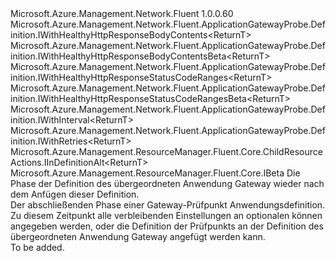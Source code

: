 <Type Name="IWithAttach&lt;ReturnT&gt;" FullName="Microsoft.Azure.Management.Network.Fluent.ApplicationGatewayProbe.Definition.IWithAttach&lt;ReturnT&gt;">
  <TypeSignature Language="C#" Value="public interface IWithAttach&lt;ReturnT&gt; : Microsoft.Azure.Management.Network.Fluent.ApplicationGatewayProbe.Definition.IWithHealthyHttpResponseBodyContents&lt;ReturnT&gt;, Microsoft.Azure.Management.Network.Fluent.ApplicationGatewayProbe.Definition.IWithHealthyHttpResponseBodyContentsBeta&lt;ReturnT&gt;, Microsoft.Azure.Management.Network.Fluent.ApplicationGatewayProbe.Definition.IWithHealthyHttpResponseStatusCodeRanges&lt;ReturnT&gt;, Microsoft.Azure.Management.Network.Fluent.ApplicationGatewayProbe.Definition.IWithHealthyHttpResponseStatusCodeRangesBeta&lt;ReturnT&gt;, Microsoft.Azure.Management.Network.Fluent.ApplicationGatewayProbe.Definition.IWithInterval&lt;ReturnT&gt;, Microsoft.Azure.Management.Network.Fluent.ApplicationGatewayProbe.Definition.IWithRetries&lt;ReturnT&gt;, Microsoft.Azure.Management.ResourceManager.Fluent.Core.ChildResourceActions.IInDefinitionAlt&lt;ReturnT&gt;, Microsoft.Azure.Management.ResourceManager.Fluent.Core.IBeta" />
  <TypeSignature Language="ILAsm" Value=".class public interface auto ansi abstract IWithAttach`1&lt;ReturnT&gt; implements class Microsoft.Azure.Management.Network.Fluent.ApplicationGatewayProbe.Definition.IWithHealthyHttpResponseBodyContents`1&lt;!ReturnT&gt;, class Microsoft.Azure.Management.Network.Fluent.ApplicationGatewayProbe.Definition.IWithHealthyHttpResponseBodyContentsBeta`1&lt;!ReturnT&gt;, class Microsoft.Azure.Management.Network.Fluent.ApplicationGatewayProbe.Definition.IWithHealthyHttpResponseStatusCodeRanges`1&lt;!ReturnT&gt;, class Microsoft.Azure.Management.Network.Fluent.ApplicationGatewayProbe.Definition.IWithHealthyHttpResponseStatusCodeRangesBeta`1&lt;!ReturnT&gt;, class Microsoft.Azure.Management.Network.Fluent.ApplicationGatewayProbe.Definition.IWithInterval`1&lt;!ReturnT&gt;, class Microsoft.Azure.Management.Network.Fluent.ApplicationGatewayProbe.Definition.IWithRetries`1&lt;!ReturnT&gt;, class Microsoft.Azure.Management.ResourceManager.Fluent.Core.ChildResourceActions.IInDefinitionAlt`1&lt;!ReturnT&gt;, class Microsoft.Azure.Management.ResourceManager.Fluent.Core.IBeta" />
  <TypeSignature Language="DocId" Value="T:Microsoft.Azure.Management.Network.Fluent.ApplicationGatewayProbe.Definition.IWithAttach`1" />
  <TypeSignature Language="VB.NET" Value="Public Interface IWithAttach(Of ReturnT)&#xA;Implements IBeta, IInDefinitionAlt(Of ReturnT), IWithHealthyHttpResponseBodyContents(Of ReturnT), IWithHealthyHttpResponseBodyContentsBeta(Of ReturnT), IWithHealthyHttpResponseStatusCodeRanges(Of ReturnT), IWithHealthyHttpResponseStatusCodeRangesBeta(Of ReturnT), IWithInterval(Of ReturnT), IWithRetries(Of ReturnT)" />
  <TypeSignature Language="F#" Value="type IWithAttach&lt;'ReturnT&gt; = interface&#xA;    interface IInDefinitionAlt&lt;'ReturnT&gt;&#xA;    interface IWithInterval&lt;'ReturnT&gt;&#xA;    interface IWithRetries&lt;'ReturnT&gt;&#xA;    interface IWithHealthyHttpResponseStatusCodeRanges&lt;'ReturnT&gt;&#xA;    interface IWithHealthyHttpResponseStatusCodeRangesBeta&lt;'ReturnT&gt;&#xA;    interface IBeta&#xA;    interface IWithHealthyHttpResponseBodyContents&lt;'ReturnT&gt;&#xA;    interface IWithHealthyHttpResponseBodyContentsBeta&lt;'ReturnT&gt;" />
  <AssemblyInfo>
    <AssemblyName>Microsoft.Azure.Management.Network.Fluent</AssemblyName>
    <AssemblyVersion>1.0.0.60</AssemblyVersion>
  </AssemblyInfo>
  <TypeParameters>
    <TypeParameter Name="ParentT" />
  </TypeParameters>
  <Interfaces>
    <Interface>
      <InterfaceName>Microsoft.Azure.Management.Network.Fluent.ApplicationGatewayProbe.Definition.IWithHealthyHttpResponseBodyContents&lt;ReturnT&gt;</InterfaceName>
    </Interface>
    <Interface>
      <InterfaceName>Microsoft.Azure.Management.Network.Fluent.ApplicationGatewayProbe.Definition.IWithHealthyHttpResponseBodyContentsBeta&lt;ReturnT&gt;</InterfaceName>
    </Interface>
    <Interface>
      <InterfaceName>Microsoft.Azure.Management.Network.Fluent.ApplicationGatewayProbe.Definition.IWithHealthyHttpResponseStatusCodeRanges&lt;ReturnT&gt;</InterfaceName>
    </Interface>
    <Interface>
      <InterfaceName>Microsoft.Azure.Management.Network.Fluent.ApplicationGatewayProbe.Definition.IWithHealthyHttpResponseStatusCodeRangesBeta&lt;ReturnT&gt;</InterfaceName>
    </Interface>
    <Interface>
      <InterfaceName>Microsoft.Azure.Management.Network.Fluent.ApplicationGatewayProbe.Definition.IWithInterval&lt;ReturnT&gt;</InterfaceName>
    </Interface>
    <Interface>
      <InterfaceName>Microsoft.Azure.Management.Network.Fluent.ApplicationGatewayProbe.Definition.IWithRetries&lt;ReturnT&gt;</InterfaceName>
    </Interface>
    <Interface>
      <InterfaceName>Microsoft.Azure.Management.ResourceManager.Fluent.Core.ChildResourceActions.IInDefinitionAlt&lt;ReturnT&gt;</InterfaceName>
    </Interface>
    <Interface>
      <InterfaceName>Microsoft.Azure.Management.ResourceManager.Fluent.Core.IBeta</InterfaceName>
    </Interface>
  </Interfaces>
  <Docs>
    <typeparam name="ReturnT">Die Phase der Definition des übergeordneten Anwendung Gateway wieder nach dem Anfügen dieser Definition.</typeparam>
    <summary>
            Der abschließenden Phase einer Gateway-Prüfpunkt Anwendungsdefinition.
            Zu diesem Zeitpunkt alle verbleibenden Einstellungen an optionalen können angegeben werden, oder die Definition der Prüfpunkts an der Definition des übergeordneten Anwendung Gateway angefügt werden kann.
            </summary>
    <remarks>To be added.</remarks>
  </Docs>
  <Members />
</Type>